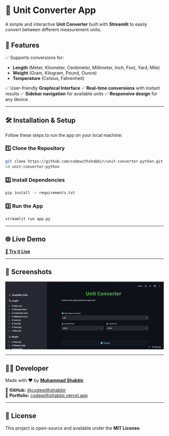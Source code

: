 # 📏 Unit Converter App

A simple and interactive **Unit Converter** built with **Streamlit** to easily convert between different measurement units.

## 🚀 Features

✅ Supports conversions for:
- **Length** (Meter, Kilometer, Centimeter, Millimeter, Inch, Foot, Yard, Mile)
- **Weight** (Gram, Kilogram, Pound, Ounce)
- **Temperature** (Celsius, Fahrenheit)

✅ User-friendly **Graphical Interface**
✅ **Real-time conversions** with instant results
✅ **Sidebar navigation** for available units
✅ **Responsive design** for any device

---

## 🛠️ Installation & Setup

Follow these steps to run the app on your local machine:

### 1️⃣ Clone the Repository
```bash
git clone https://github.com/codewithshabbir/unit-converter-python.git
cd unit-converter-python
```

### 2️⃣ Install Dependencies
```bash
pip install -r requirements.txt
```

### 3️⃣ Run the App
```bash
streamlit run app.py
```

---

## 🌐 Live Demo
[**🚀 Try it Live**](https://unit-converter-codewithshabbir.streamlit.app/)

---

## 🎯 Screenshots
![Unit Converter Screenshot](unit-converter-screenshot.jpg)

---

## 👨‍💻 Developer
Made with ❤️ by **[Muhammad Shabbir](https://codewithshabbir.vercel.app/)**

📌 **GitHub:** [@codewithshabbir](https://github.com/codewithshabbir)  
📌 **Portfolio:** [codewithshabbir.vercel.app](https://codewithshabbir.vercel.app/)

---

## 📜 License
This project is open-source and available under the **MIT License**.
